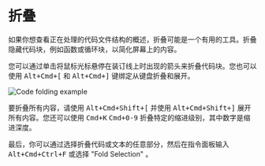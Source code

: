 # 折叠

如果你想查看正在处理的代码文件结构的概述，折叠可能是一个有用的工具。折叠隐藏代码块，例如函数或循环块，以简化屏幕上的内容。

您可以通过单击将鼠标光标悬停在装订线上时出现的箭头来折叠代码块。您也可以使用 <kbd>Alt+Cmd+[</kbd> 和 <kbd>Alt+Cmd+]</kbd> 键绑定从键盘折叠和展开。

![Code folding example](https://flight-manual.atom.io/using-atom/images/folding.png)

要折叠所有内容，请使用 <kbd>Alt+Cmd+Shift+[</kbd> 并使用 <kbd>Alt+Cmd+Shift+]</kbd> 展开所有内容。您还可以使用 <kbd>Cmd+K</kbd> <kbd>Cmd+0-9</kbd> 折叠特定的缩进级别，其中数字是缩进深度。

最后，你可以通过选择折叠代码或文本的任意部分，然后在指令面板输入 <kbd>Alt+Cmd+Ctrl+F</kbd> 或选择 "Fold Selection" 。
